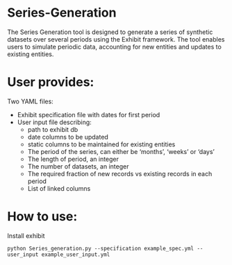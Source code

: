 # Series-Generation
The Series Generation tool is designed to generate a series of synthetic datasets over several periods using the Exhibit framework. The tool enables users to simulate periodic data, accounting for new entities and updates to existing entities.
# User provides:
Two YAML files:
  - Exhibit specification file with dates for first period
  - User input file describing:
     - path to exhibit db
     - date columns to be updated
     - static columns to be maintained for existing entities
     - The period of the series, can either be ‘months’, ‘weeks’ or ‘days’
     - The length of period, an integer
     - The number of datasets, an integer
     - The required fraction of new records vs existing records in each period
     - List of linked columns
# How to use:
Install exhibit


```python Series_generation.py --specification example_spec.yml --user_input example_user_input.yml```
